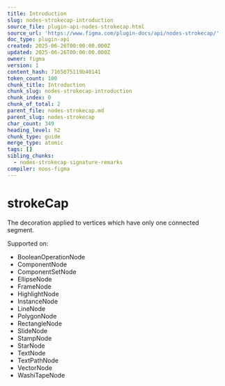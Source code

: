 ```yaml
---
title: Introduction
slug: nodes-strokecap-introduction
source_file: plugin-api-nodes-strokecap.html
source_url: 'https://www.figma.com/plugin-docs/api/nodes-strokecap/'
doc_type: plugin-api
created: 2025-06-26T00:00:00.000Z
updated: 2025-06-26T00:00:00.000Z
owner: figma
version: 1
content_hash: 7165075119b40141
token_count: 100
chunk_title: Introduction
chunk_slug: nodes-strokecap-introduction
chunk_index: 0
chunk_of_total: 2
parent_file: nodes-strokecap.md
parent_slug: nodes-strokecap
char_count: 349
heading_level: h2
chunk_type: guide
merge_type: atomic
tags: []
sibling_chunks:
  - nodes-strokecap-signature-remarks
compiler: noos-figma
---
```


# strokeCap

The decoration applied to vertices which have only one connected segment.

 Supported on:

- BooleanOperationNode
- ComponentNode
- ComponentSetNode
- EllipseNode
- FrameNode
- HighlightNode
- InstanceNode
- LineNode
- PolygonNode
- RectangleNode
- SlideNode
- StampNode
- StarNode
- TextNode
- TextPathNode
- VectorNode
- WashiTapeNode
